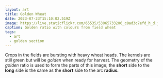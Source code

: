 ```yaml
---
layout: art
title: Golden Wheat
date: 2023-07-23T15:10:02.519Z
image: https://live.staticflickr.com/65535/53065733206_c8ad3c7efd_h_d.jpg
caption: Golden ratio with colours from field wheat
tags:
  - art
  - golden section
---
```

Crops in the fields are bursting with heavy wheat heads. The kernels are still green but will be *golden* when ready for harvest. The geometry of the *golden* ratio is used to form the parts of this image; the **short** side to the **long** side is the same as the **short** side to the arc **radius**.